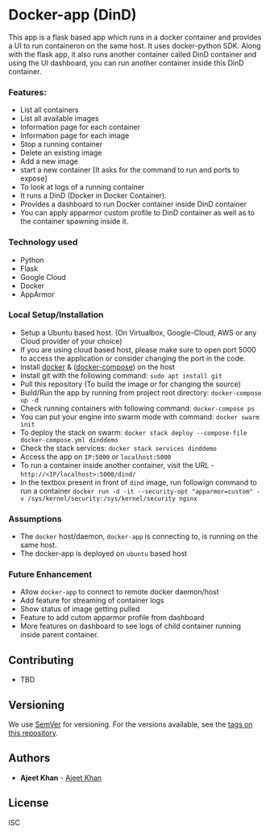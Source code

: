 # Docker-app (DinD)

This app is a flask based app which runs in a docker container and provides a UI to run containeron on the same host. It uses docker-python SDK.
Along with the flask app, it also runs another container called DinD container and using the UI dashboard, you can run another container inside this DinD container.

### Features:

- List all containers
- List all available images
- Information page for each container
- Information page for each image
- Stop a running container
- Delete an existing image
- Add a new image
- start a new container [It asks for the command to run and ports to expose]
- To look at logs of a running container
- It runs a DinD (Docker in Docker Container).
- Provides a dashboard to run Docker container inside DinD container
- You can apply apparmor custom profile to DinD container as well as to the container spawning inside it.

### Technology used

- Python
- Flask
- Google Cloud
- Docker
- AppArmor

### Local Setup/Installation

- Setup a Ubuntu based host. (On Virtualbox, Google-Cloud, AWS or any Cloud provider of your choice)
- If you are using cloud based host, please make sure to open port 5000 to access the application or consider changing the port in the code.
- Install [docker](https://docs.docker.com/engine/install/ubuntu/) & ([docker-compose](https://docs.docker.com/compose/install/)) on the host
- Install git with the following command:
    `sudo apt install git`
- Pull this repository (To build the image or for changing the source)
- Build/Run the app by running from project root directory:
	`docker-compose up -d`
- Check running containers with following command:
	`docker-compose ps`
- You can put your engine into swarm mode with command:
    `docker swarm init`
- To deploy the stack on swarm:
	`docker stack deploy --compose-file docker-compose.yml dinddemo`
- Check the stack services:
	`docker stack services dinddemo`
- Access the app on `IP:5000` or `localhost:5000`
- To run a container inside another container, visit the URL - `http://<IP/localhost>:5000/dind/`
- In the textbox present in front of `dind` image, run followign command to run a container
    `docker run -d -it --security-opt "apparmor=custom" -v /sys/kernel/security:/sys/kernel/security nginx`

### Assumptions
- The `docker` host/daemon, `docker-app` is connecting to, is running on the same host.
- The docker-app is deployed on `ubuntu` based host

### Future Enhancement

- Allow `docker-app` to connect to remote docker daemon/host
- Add feature for streaming of container logs
- Show status of image getting pulled
- Feature to add cutom apparmor profile from dashboard
- More features on dashboard to see logs of child container running inside parent container.

## Contributing

- TBD

## Versioning

We use [SemVer](http://semver.org/) for versioning. For the versions available, see the [tags on this repository](https://github.com/your/project/tags). 

## Authors

* **Ajeet Khan** - [Ajeet Khan](https://github.com/ajeetk)

## License

ISC
